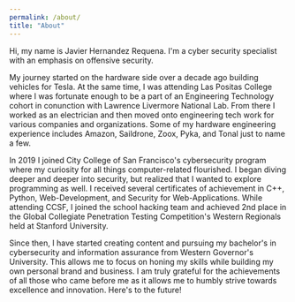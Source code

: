 ```yaml
---
permalink: /about/
title: "About"
---
```


Hi, my name is Javier Hernandez Requena. I'm a cyber security specialist with an emphasis on offensive security. 

My journey started on the hardware side over a decade ago building vehicles for Tesla. At the same time, I was attending Las Positas College where I was fortunate enough to be a part of an Engineering Technology cohort in conunction with Lawrence Livermore National Lab. From there I worked as an electrician and then moved onto engineering tech work for various companies and organizations. Some of my hardware engineering experience includes Amazon, Saildrone, Zoox, Pyka, and Tonal just to name a few. 

In 2019 I joined City College of San Francisco's cybersecurity program where my curiosity for all things computer-related flourished. I began diving deeper and deeper into security, but realized that I wanted to explore programming as well. I received several certificates of achievement in C++, Python, Web-Development, and Security for Web-Applications. While attending CCSF, I joined the school hacking team and achieved 2nd place in the Global Collegiate Penetration Testing Competition's Western Regionals held at Stanford University.

Since then, I have started creating content and pursuing my bachelor's in cybersecurity and information assurance from Western Governor's University. This allows me to focus on honing my skills while building my own personal brand and business. I am truly grateful for the achievements of all those who came before me as it allows me to humbly strive towards excellence and innovation. Here's to the future!
